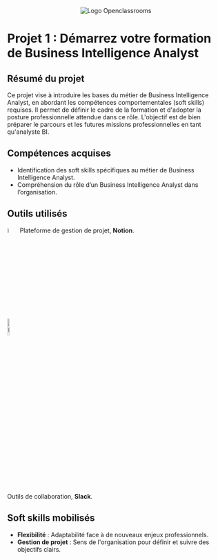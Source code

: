 <p align="center">
  <img src="https://github.com/user-attachments/assets/d6424098-8857-4ead-b767-2cf2cf87f8b4" alt="Logo Openclassrooms"
<p>

# Projet 1 : Démarrez votre formation de Business Intelligence Analyst

## Résumé du projet
Ce projet vise à introduire les bases du métier de Business Intelligence Analyst, en abordant les compétences comportementales (soft skills) requises. Il permet de définir le cadre de la formation et d'adopter la posture professionnelle attendue dans ce rôle. L'objectif est de bien préparer le parcours et les futures missions professionnelles en tant qu'analyste BI.

## Compétences acquises
- Identification des soft skills spécifiques au métier de Business Intelligence Analyst.
- Compréhension du rôle d’un Business Intelligence Analyst dans l’organisation.
  
## Outils utilisés
<img src="https://github.com/user-attachments/assets/bd0a8de2-646c-42d8-8868-3f0cee643e68" alt="Logo Notion" width= 5% /> Plateforme de gestion de projet, **Notion**. 
<p></p>
<img src="https://github.com/user-attachments/assets/7a706281-d031-4b1a-b356-9f58b29bd31d" alt="Logo Slack" width= 10% /> 

Outils de collaboration, **Slack**. 


## Soft skills mobilisés
- **Flexibilité** : Adaptabilité face à de nouveaux enjeux professionnels.
- **Gestion de projet** : Sens de l'organisation pour définir et suivre des objectifs clairs.
